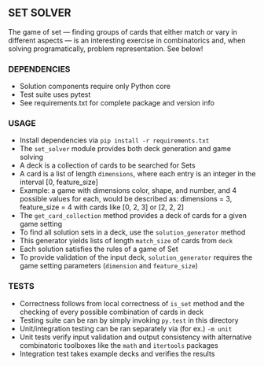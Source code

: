 ## SET SOLVER

The game of set — finding groups of cards that either match or vary in different aspects — is an interesting exercise in combinatorics and, when solving programatically, problem representation. See below!

### DEPENDENCIES
* Solution components require only Python core
* Test suite uses pytest
* See requirements.txt for complete package and version info

### USAGE
* Install dependencies via `pip install -r requirements.txt`
* The `set_solver` module provides both deck generation and game solving
* A deck is a collection of cards to be searched for Sets
* A card is a list of length `dimensions`, where each entry is an integer in the interval [0, feature_size]
* Example: a game with dimensions color, shape, and number, and 4 possible values for each, would be described as: dimensions = 3, feature_size = 4 with cards like [0, 2, 3] or [2, 2, 2]
* The `get_card_collection` method provides a deck of cards for a given game setting
* To find all solution sets in a deck, use the `solution_generator` method
* This generator yields lists of length `match_size` of cards from `deck`
* Each solution satisfies the rules of a game of Set
* To provide validation of the input deck, `solution_generator` requires the game setting parameters (`dimension` and `feature_size`)


### TESTS
* Correctness follows from local correctness of `is_set` method and the checking of every possible combination of cards in deck
* Testing suite can be ran by simply invoking `py.test` in this directory
* Unit/integration testing can be ran separately via (for ex.) `-m unit`
* Unit tests verify input validation and output consistency with alternative combinatoric toolboxes like the `math` and `itertools` packages
* Integration test takes example decks and verifies the results
